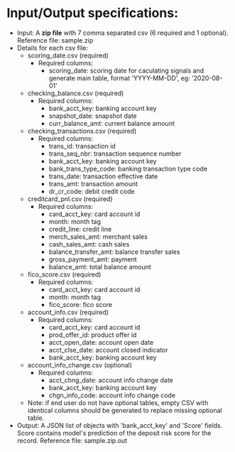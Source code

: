 # Input/Output specifications:
- Input: A **zip file** with 7 comma separated csv (6 required and 1 optional). Reference file: sample.zip
- Details for each csv file:
    - scoring_date.csv (required)
        - Required columns:
            - scoring_date: scoring date for caculating signals and generate main table, format 'YYYY-MM-DD', eg: '2020-08-01'
    - checking_balance.csv (required)
        - Required columns: 
            - bank_acct_key: banking account key
            - snapshot_date: snapshot date 
            - curr_balance_amt: current balance amount
    - checking_transactions.csv (required)
        - Required columns: 
            - trans_id: transaction id
            - trans_seq_nbr: transaction sequence number
            - bank_acct_key: banking account key
            - bank_trans_type_code: banking transaction type code
            - trans_date: transaction effective date
            - trans_amt: transaction amount
            - dr_cr_code: debit credit code
    - creditcard_pnl.csv (required)
        - Required columns: 
           - card_acct_key: card account id
           - month: month tag
           - credit_line: credit line
           - merch_sales_amt: merchant sales
           - cash_sales_amt: cash sales
           - balance_transfer_amt: balance transfer sales
           - gross_payment_amt: payment
           - balance_amt: total balance amount
    - fico_score.csv (required)
        - Required columns: 
           - card_acct_key: card account id
           - month: month tag
           - fico_score: fico score
    - account_info.csv (required)
        - Required columns: 
           - card_acct_key: card account id
           - prod_offer_id: product offer id
           - acct_open_date: account open date
           - acct_clse_date: account closed indicator
           - bank_acct_key: banking account key
    - account_info_change.csv (optional)
        - Required columns: 
           - acct_chng_date: account info change date
           - bank_acct_key: banking account key
           - chgn_info_code: account info change code
    - Note: if end user do not have optional tables, empty CSV with identical columns should be generated to replace missing optional table.
- Output: A JSON list of objects with 'bank_acct_key' and 'Score' fields. Score contains model's prediction of the deposit risk score for the record. Reference file: sample.zip.out